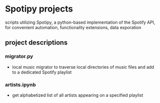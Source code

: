 # Spotipy projects
scripts utilizing Spotipy, a python-based implementation of the Spotify API, for convenient automation, functionality extensions, data exporation

## project descriptions 

### migrator.py
* local music migrator to traverse local directories of music files and add to a dedicated Spotify playlist

### artists.ipynb
* get alphabetized list of all artists appearing on a specified playlist
